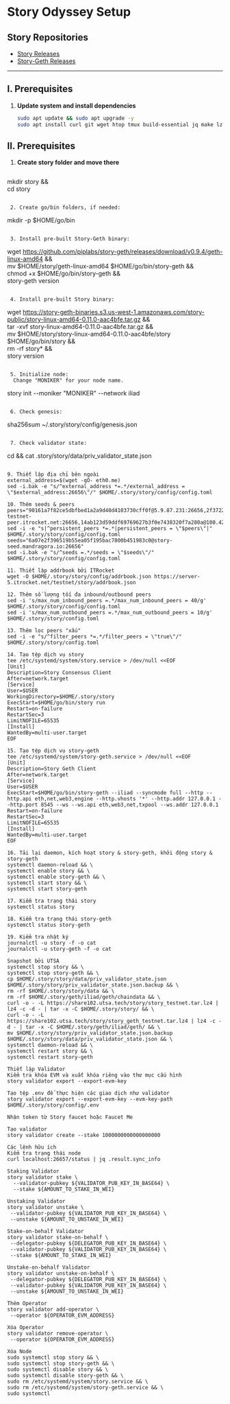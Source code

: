 # Story Odyssey Setup

## **Story Repositories**
- [Story Releases](https://github.com/piplabs/story/releases/)
- [Story-Geth Releases](https://github.com/piplabs/story-geth/releases)

---

## **I. Prerequisites**

1. **Update system and install dependencies**
   ```bash
   sudo apt update && sudo apt upgrade -y
   sudo apt install curl git wget htop tmux build-essential jq make lz4 gcc unzip -y
   
## **II. Prerequisites**
1. **Create story folder and move there**
   ```bash
  mkdir story && \
  cd story
  ```

   2. Create go/bin folders, if needed:
  ```
  mkdir -p $HOME/go/bin
  ```

   3. Install pre-built Story-Geth binary:
  ```
  wget https://github.com/piplabs/story-geth/releases/download/v0.9.4/geth-linux-amd64 &&\
  mv $HOME/story/geth-linux-amd64 $HOME/go/bin/story-geth && \
  chmod +x $HOME/go/bin/story-geth && \
  story-geth version
  ```

   4. Install pre-built Story binary:
  ```
wget https://story-geth-binaries.s3.us-west-1.amazonaws.com/story-public/story-linux-amd64-0.11.0-aac4bfe.tar.gz && \
tar -xvf story-linux-amd64-0.11.0-aac4bfe.tar.gz && \
mv $HOME/story/story-linux-amd64-0.11.0-aac4bfe/story $HOME/go/bin/story && \
rm -rf story* && \
story version
 ```

  5. Initialize node:
   Change "MONIKER" for your node name.
 ```
story init --moniker "MONIKER" --network iliad
 ```

  6. Check genesis:
 ```
sha256sum ~/.story/story/config/genesis.json
 ```

  7. Check validator state:
 ```
cd && cat .story/story/data/priv_validator_state.json
 ```

9. Thiết lập địa chỉ bên ngoài
external_address=$(wget -qO- eth0.me)
sed -i.bak -e "s/^external_address *=.*/external_address = \"$external_address:26656\"/" $HOME/.story/story/config/config.toml

10. Thêm seeds & peers
peers="90161a7f82ce5dbfbed1a2a9d40d4103730cff0f@5.9.87.231:26656,2f372238bf86835e8ad68c0db12351833c40e8ad@story-testnet-peer.itrocket.net:26656,14ab123d59ddf69769627b3f0e7438320f7a280a@100.42.180.223:26656,e96d4dfe2871aa44a5d97bca9ac585ad16647503@84.46.255.69:26656,bb84a8e391ff9ae2d95a3ad1ab10682d39cae583@109.123.241.100:26656,ddec0d321e85749763b89a0d7fbb58f2e065fe5e@195.133.0.86:26656,cbb1693adf93b389fc66aa1443f8b542798b564a@194.233.90.165:26656,58d9968cce8cc34f3c7aa81fa51db8af4eed0e11@62.112.10.13:29657,ef9d67cd77cec42e934ee571d6092341be4ed67b@65.109.36.231:14656,cf547fa20d73025357103133043d4c0a1da7f56d@188.245.121.171:26656"
sed -i -e "s|^persistent_peers *=.*|persistent_peers = \"$peers\"|" $HOME/.story/story/config/config.toml
seeds="6a07e2f396519b55ea05f195bac7800b451983c0@story-seed.mandragora.io:26656"
sed -i.bak -e "s/^seeds =.*/seeds = \"$seeds\"/" $HOME/.story/story/config/config.toml

11. Thiết lập addrbook bởi ITRocket
wget -O $HOME/.story/story/config/addrbook.json https://server-5.itrocket.net/testnet/story/addrbook.json

12. Thêm số lượng tối đa inbound/outbound peers
sed -i 's/max_num_inbound_peers =.*/max_num_inbound_peers = 40/g' $HOME/.story/story/config/config.toml
sed -i 's/max_num_outbound_peers =.*/max_num_outbound_peers = 10/g' $HOME/.story/story/config.toml

13. Thêm lọc peers "xấu"
sed -i -e "s/^filter_peers *=.*/filter_peers = \"true\"/" $HOME/.story/story/config.toml

14. Tạo tệp dịch vụ story
tee /etc/systemd/system/story.service > /dev/null <<EOF
[Unit]
Description=Story Consensus Client
After=network.target
[Service]
User=$USER
WorkingDirectory=$HOME/.story/story
ExecStart=$HOME/go/bin/story run
Restart=on-failure
RestartSec=3
LimitNOFILE=65535
[Install]
WantedBy=multi-user.target
EOF

15. Tạo tệp dịch vụ story-geth
tee /etc/systemd/system/story-geth.service > /dev/null <<EOF
[Unit]
Description=Story Geth Client
After=network.target
[Service]
User=$USER
ExecStart=$HOME/go/bin/story-geth --iliad --syncmode full --http --http.api eth,net,web3,engine --http.vhosts '*' --http.addr 127.0.0.1 --http.port 8545 --ws --ws.api eth,web3,net,txpool --ws.addr 127.0.0.1
Restart=on-failure
RestartSec=3
LimitNOFILE=65535
[Install]
WantedBy=multi-user.target
EOF

16. Tải lại daemon, kích hoạt story & story-geth, khởi động story & story-geth
systemctl daemon-reload && \
systemctl enable story && \
systemctl enable story-geth && \
systemctl start story && \
systemctl start story-geth

17. Kiểm tra trạng thái story
systemctl status story

18. Kiểm tra trạng thái story-geth
systemctl status story-geth

19. Kiểm tra nhật ký
journalctl -u story -f -o cat
journalctl -u story-geth -f -o cat

Snapshot bởi UTSA
systemctl stop story && \
systemctl stop story-geth && \
cp $HOME/.story/story/data/priv_validator_state.json $HOME/.story/story/priv_validator_state.json.backup && \
rm -rf $HOME/.story/story/data && \
rm -rf $HOME/.story/geth/iliad/geth/chaindata && \
curl -o - -L https://share102.utsa.tech/story/story_testnet.tar.lz4 | lz4 -c -d - | tar -x -C $HOME/.story/story/ && \
curl -o - -L https://share102.utsa.tech/story/story_geth_testnet.tar.lz4 | lz4 -c -d - | tar -x -C $HOME/.story/geth/iliad/geth/ && \
mv $HOME/.story/story/priv_validator_state.json.backup $HOME/.story/story/data/priv_validator_state.json && \
systemctl daemon-reload && \
systemctl restart story && \
systemctl restart story-geth

Thiết lập Validator
Kiểm tra khóa EVM và xuất khóa riêng vào thư mục cấu hình
story validator export --export-evm-key

Tạo tệp .env để thực hiện các giao dịch như validator
story validator export --export-evm-key --evm-key-path $HOME/.story/story/config/.env

Nhận token từ Story faucet hoặc Faucet Me

Tạo validator
story validator create --stake 1000000000000000000

Các lệnh hữu ích
Kiểm tra trạng thái node
curl localhost:26657/status | jq .result.sync_info

Staking Validator
story validator stake \
   --validator-pubkey ${VALIDATOR_PUB_KEY_IN_BASE64} \
   --stake ${AMOUNT_TO_STAKE_IN_WEI}

Unstaking Validator
story validator unstake \
  --validator-pubkey ${VALIDATOR_PUB_KEY_IN_BASE64} \
  --unstake ${AMOUNT_TO_UNSTAKE_IN_WEI}

Stake-on-behalf Validator
story validator stake-on-behalf \
  --delegator-pubkey ${DELEGATOR_PUB_KEY_IN_BASE64} \
  --validator-pubkey ${VALIDATOR_PUB_KEY_IN_BASE64} \
  --stake ${AMOUNT_TO_STAKE_IN_WEI}

Unstake-on-behalf Validator
story validator unstake-on-behalf \
  --delegator-pubkey ${DELEGATOR_PUB_KEY_IN_BASE64} \
  --validator-pubkey ${VALIDATOR_PUB_KEY_IN_BASE64} \
  --unstake ${AMOUNT_TO_UNSTAKE_IN_WEI}

Thêm Operator
story validator add-operator \
  --operator ${OPERATOR_EVM_ADDRESS}

Xóa Operator
story validator remove-operator \
  --operator ${OPERATOR_EVM_ADDRESS}

Xóa Node
sudo systemctl stop story && \
sudo systemctl stop story-geth && \
sudo systemctl disable story && \
sudo systemctl disable story-geth && \
sudo rm /etc/systemd/system/story.service && \
sudo rm /etc/systemd/system/story-geth.service && \
sudo systemctl
